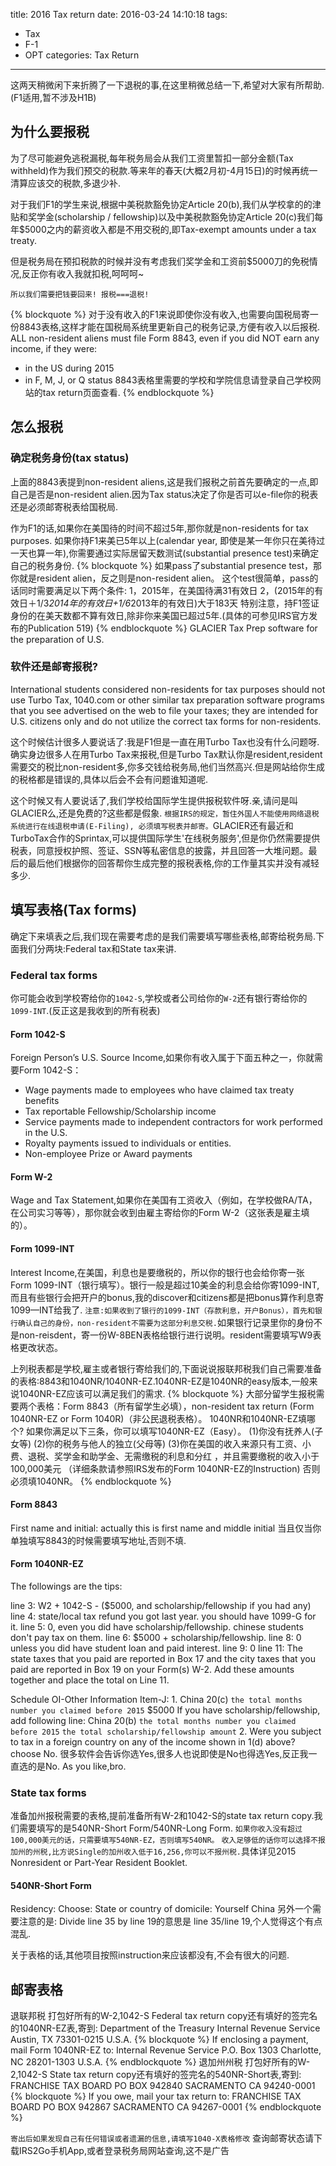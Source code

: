 title: 2016 Tax return
date: 2016-03-24 14:10:18
tags: 
- Tax
- F-1
- OPT
categories: Tax Return
----------------------
这两天稍微闲下来折腾了一下退税的事,在这里稍微总结一下,希望对大家有所帮助.(F1适用,暂不涉及H1B)

## 为什么要报税
为了尽可能避免逃税漏税,每年税务局会从我们工资里暂扣一部分金额(Tax withheld)作为我们预交的税款.等来年的春天(大概2月初-4月15日)的时候再统一清算应该交的税款,多退少补.

对于我们F1的学生来说,根据中美税款豁免协定Article 20(b),我们从学校拿的的津贴和奖学金(scholarship / fellowship)以及中美税款豁免协定Article 20(c)我们每年$5000之内的薪资收入都是不用交税的,即Tax-exempt amounts under a tax treaty.

但是税务局在预扣税款的时候并没有考虑我们奖学金和工资前$5000刀的免税情况,反正你有收入我就扣税,呵呵呵~

`所以我们需要把钱要回来! 报税===退税!`
<!-- more -->
{% blockquote %}
对于没有收入的F1来说即使你没有收入,也需要向国税局寄一份8843表格,这样才能在国税局系统里更新自己的税务记录,方便有收入以后报税.
ALL non-resident aliens must file Form 8843, even if you did NOT earn any income, if they were:
- in the US during 2015
- in F, M, J, or Q status
8843表格里需要的学校和学院信息请登录自己学校网站的tax return页面查看.
{% endblockquote %}
## 怎么报税
### 确定税务身份(tax status)
上面的8843表提到non-resident aliens,这是我们报税之前首先要确定的一点,即自己是否是non-resident alien.因为Tax status决定了你是否可以e-file你的税表还是必须邮寄税表给国税局.

作为F1的话,如果你在美国待的时间不超过5年,那你就是non-residents for tax purposes. 如果你持F1来美已5年以上(calendar year, 即使是某一年你只在美待过一天也算一年),你需要通过实际居留天数测试(substantial presence test)来确定自己的税务身份.
{% blockquote %} 
如果pass了substantial presence test，那你就是resident alien，反之则是non-resident alien。 这个test很简单，pass的话同时需要满足以下两个条件:
1，2015年，在美国待满31有效日
2，(2015年的有效日＋1/3*2014年的有效日+1/6*2013年的有效日)大于183天
特别注意，持F1签证身份的在美天数都不算有效日,除非你来美国已超过5年.(具体的可参见IRS官方发布的Publication 519)
{% endblockquote %}
GLACIER Tax Prep software for the preparation of U.S.
### 软件还是邮寄报税?
International students considered non-residents for tax purposes should not use Turbo Tax, 1040.com or other similar tax preparation software programs that you see advertised on the web to file your taxes; they are intended for U.S. citizens only and do not utilize the correct tax forms for non-residents.

这个时候估计很多人要说话了:我是F1但是一直在用Turbo Tax也没有什么问题呀. 确实身边很多人在用Turbo Tax来报税,但是Turbo Tax默认你是resident,resident需要交的税比non-resident多,你多交钱给税务局,他们当然高兴.但是网站给你生成的税格都是错误的,具体以后会不会有问题谁知道呢.

这个时候又有人要说话了,我们学校给国际学生提供报税软件呀.亲,请问是叫GLACIER么,还是免费的?这些都是假象.
`根据IRS的规定，暂住外国人不能使用网络退税系统进行在线退税申请(E-Filing), 必须填写税表并邮寄。`GLACIER还有最近和TurboTax合作的Sprintax,可以提供国际学生'在线税务服务',但是你仍然需要提供税表，同意授权护照、签证、SSN等私密信息的披露，并且回答一大堆问题。最后的最后他们根据你的回答帮你生成完整的报税表格,你的工作量其实并没有减轻多少.

## 填写表格(Tax forms)
确定下来填表之后,我们现在需要考虑的是我们需要填写哪些表格,邮寄给税务局.下面我们分两块:Federal tax和State tax来讲.
### Federal tax forms
你可能会收到学校寄给你的`1042-S`,学校或者公司给你的`W-2`还有银行寄给你的`1099-INT`.(反正这是我收到的所有税表)
#### Form 1042-S
Foreign Person’s U.S. Source Income,如果你有收入属于下面五种之一，你就需要Form 1042-S：
- Wage payments made to employees who have claimed tax treaty benefits
- Tax reportable Fellowship/Scholarship income
- Service payments made to independent contractors for work performed in the U.S.
- Royalty payments issued to individuals or entities.
- Non-employee Prize or Award payments

#### Form W-2
Wage and Tax Statement,如果你在美国有工资收入（例如，在学校做RA/TA，在公司实习等等），那你就会收到由雇主寄给你的Form W-2（这张表是雇主填的）。

#### Form 1099-INT
Interest Income,在美国，利息也是要缴税的，所以你的银行也会给你寄一张Form 1099-INT（银行填写）。银行一般是超过10美金的利息会给你寄1099-INT,而且有些银行会把开户的bonus,我的discover和citizens都是把bonus算作利息寄1099—INT给我了.
`注意:如果收到了银行的1099-INT（存款利息，开户Bonus），首先和银行确认自己的身份，non-resident不需要为这部分利息交税.`如果银行记录里你的身份不是non-reisdent，寄一份W-8BEN表格给银行进行说明。resident需要填写W9表格更改状态。

上列税表都是学校,雇主或者银行寄给我们的,下面说说报联邦税我们自己需要准备的表格:8843和1040NR/1040NR-EZ.1040NR-EZ是1040NR的easy版本,一般来说1040NR-EZ应该可以满足我们的需求.
{% blockquote %}
大部分留学生报税需要两个表格：Form 8843（所有留学生必填），non-resident tax return (Form 1040NR-EZ or Form 1040R)（非公民退税表格）。
1040NR和1040NR-EZ填哪个?
如果你满足以下三条，你可以填写1040NR-EZ（Easy）。
(1)你没有抚养人(子女等)
(2)你的税务与他人的独立(父母等)
(3)你在美国的收入来源只有工资、小费、退税、奖学金和助学金、无需缴税的利息和分红 ，并且需要缴税的收入小于100,000美元 （详细条款请参照IRS发布的Form 1040NR-EZ的Instruction)
否则必须填1040NR。
{% endblockquote %}

#### Form 8843
First name and initial: actually this is first name and middle initial
当且仅当你单独填写8843的时候需要填写地址,否则不填.
#### Form 1040NR-EZ
The followings are the tips:

line 3: W2 + 1042-S - ($5000, and scholarship/fellowship if you had any)
line 4: state/local tax refund you got last year. you should have 1099-G for it. 
line 5: 0, even you did have scholarship/fellowship. chinese students don't pay tax on them.
line 6: $5000 + scholarship/fellowship. 
line 8: 0 unless you did have student loan and paid interest.
line 9: 0
line 11: The state taxes that you paid are reported in Box 17 and the city taxes that you paid are reported in Box 19 on your Form(s) W-2. Add these amounts together and place the total on Line 11.

Schedule OI-Other Information 
Item-J:
 1.
China  20(c) `the total months number you claimed before 2015` $5000
If you have scholarship/fellowship, add following line:
China 20(b) `the total months number you claimed before 2015` `the total scholarship/fellowship amount`
2.
Were you subject to tax in a foreign country on any of the income shown in 1(d) above? choose No.
很多软件会告诉你选Yes,很多人也说即使是No也得选Yes,反正我一直选的是No. As you like,bro.
### State tax forms

准备加州报税需要的表格,提前准备所有W-2和1042-S的state tax return copy.我们需要填写的是540NR-Short Form/540NR-Long Form.
`如果你收入没有超过100,000美元的话，只需要填写540NR-EZ，否则填写540NR。`
`收入足够低的话你可以选择不报加州的州税,比方说Single的加州收入低于16,256,你可以不报州税.`具体详见2015 Nonresident or Part-Year Resident Booklet.

#### 540NR-Short Form
Residency:
Choose: State or country of domicile: Yourself China
另外一个需要注意的是: Divide line 35 by line 19的意思是 line 35/line 19,个人觉得这个有点混乱.

关于表格的话,其他项目按照instruction来应该都没有,不会有很大的问题.

## 邮寄表格

退联邦税
打包好所有的W-2,1042-S Federal tax return copy还有填好的签完名的1040NR-EZ表,寄到:
Department of the Treasury
Internal Revenue Service
Austin, TX 73301-0215
U.S.A.
{% blockquote %} 
If enclosing a payment, mail Form 1040NR-EZ to:
Internal Revenue Service
P.O. Box 1303
Charlotte, NC 28201-1303
U.S.A.
{% endblockquote %} 
退加州州税
打包好所有的W-2,1042-S State tax return copy还有填好的签完名的540NR-Short表,寄到:
FRANCHISE TAX BOARD
PO BOX 942840
SACRAMENTO CA 94240-0001
{% blockquote %} 
If you owe, mail your tax return to:
FRANCHISE TAX BOARD
PO BOX 942867
SACRAMENTO CA 94267-0001
{% endblockquote %} 

`寄出后如果发现自己有任何错误或者遗漏的信息,请填写1040-X表格修改`
查询邮寄状态请下载IRS2Go手机App,或者登录税务局网站查询,这不是广告